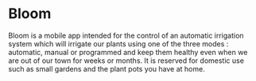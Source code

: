 # Bloom
Bloom is a mobile app  intended for the control of an automatic irrigation system which will irrigate our plants using one of the three modes : automatic, manual or programmed and keep them healthy even when we are out of our town for weeks or months. It is reserved for domestic use such as small gardens and the plant pots you have at home.
